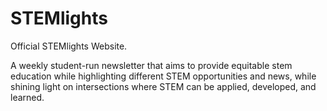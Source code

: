 # STEMlights
Official STEMlights Website. 

A weekly student-run newsletter that aims to provide equitable stem education while highlighting different STEM opportunities and news, while shining light on intersections where STEM can be applied, developed, and learned.

